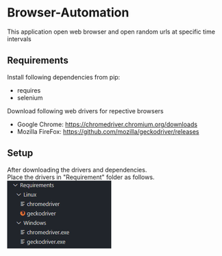 # Browser-Automation
 
This application open web browser and open random urls at specific time intervals

## Requirements
Install following dependencies from pip:
 - requires
 - selenium
 
Download following web drivers for repective browsers
 - Google Chrome:
  https://chromedriver.chromium.org/downloads
 - Mozilla FireFox:
  https://github.com/mozilla/geckodriver/releases<br>

## Setup<br>

After downloading the drivers and dependencies.<br>
Place the drivers in "Requirement" folder as follows.<br>
![](Images/Folder_Structure.PNG)
